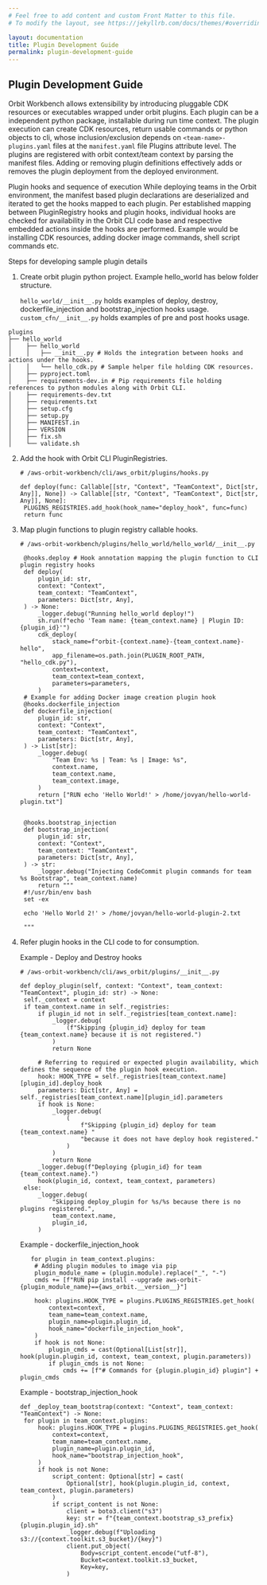 ```yaml
---
# Feel free to add content and custom Front Matter to this file.
# To modify the layout, see https://jekyllrb.com/docs/themes/#overriding-theme-defaults

layout: documentation
title: Plugin Development Guide
permalink: plugin-development-guide
---
```



## Plugin Development Guide
 
Orbit Workbench allows extensibility by introducing pluggable CDK resources or executables wrapped under orbit plugins. Each plugin can be a independent python package, installable during run time context. The plugin execution can create CDK resources, return usable commands or python objects to cli, whose inclusion/exclusion depends on ```<team-name>-plugins.yaml``` files at the ```manifest.yaml``` file Plugins attribute level. The plugins are registered with orbit context/team context  by parsing the manifest files.  Adding or removing plugin definitions effectively adds or removes the plugin deployment from the deployed environment.



Plugin hooks and sequence of execution 
    While deploying teams in the Orbit environment, the manifest based plugin declarations are deserialized and iterated to get the hooks mapped to each plugin. Per established mapping between PluginRegistry hooks and plugin hooks, individual hooks are checked for availability in the Orbit CLI code base and respective embedded actions inside the hooks are performed. Example would be installing CDK resources, adding docker image commands, shell script commands etc. 
    
    

Steps for developing sample plugin details 

1) Create orbit plugin python project. Example hello_world has below folder structure. 

    ```hello_world/__init__.py``` holds examples of deploy, destroy, dockerfile_injection and bootstrap_injection hooks usage. 
    ```custom_cfn/__init__.py``` holds examples of pre and post hooks usage.
 
```
plugins
├── hello_world
│    ├── hello_world
│    │   ├── __init__.py # Holds the integration between hooks and actions under the hooks.
│    │   └── hello_cdk.py # Sample helper file holding CDK resources.
│    ├── pyproject.toml
│    ├── requirements-dev.in # Pip requirements file holding references to python modules along with Orbit CLI. 
│    ├── requirements-dev.txt
│    ├── requirements.txt 
│    ├── setup.cfg
│    ├── setup.py
│    ├── MANIFEST.in
│    ├── VERSION
│    ├── fix.sh
│    └── validate.sh
```

2) Add the hook with Orbit CLI PluginRegistries. 
   ```
   # /aws-orbit-workbench/cli/aws_orbit/plugins/hooks.py
   
   def deploy(func: Callable[[str, "Context", "TeamContext", Dict[str, Any]], None]) -> Callable[[str, "Context", "TeamContext", Dict[str, Any]], None]:
    PLUGINS_REGISTRIES.add_hook(hook_name="deploy_hook", func=func)
    return func
   
   ```
 
3) Map plugin functions to plugin registry callable hooks.
   ```
   # /aws-orbit-workbench/plugins/hello_world/hello_world/__init__.py
   
    @hooks.deploy # Hook annotation mapping the plugin function to CLI plugin registry hooks
    def deploy(
        plugin_id: str,
        context: "Context",
        team_context: "TeamContext",
        parameters: Dict[str, Any],
    ) -> None:
        _logger.debug("Running hello_world deploy!")
        sh.run(f"echo 'Team name: {team_context.name} | Plugin ID: {plugin_id}'")
        cdk_deploy(
            stack_name=f"orbit-{context.name}-{team_context.name}-hello",
            app_filename=os.path.join(PLUGIN_ROOT_PATH, "hello_cdk.py"),
            context=context,
            team_context=team_context,
            parameters=parameters,
        )
    # Example for adding Docker image creation plugin hook
    @hooks.dockerfile_injection
    def dockerfile_injection(
        plugin_id: str,
        context: "Context",
        team_context: "TeamContext",
        parameters: Dict[str, Any],
    ) -> List[str]:
        _logger.debug(
            "Team Env: %s | Team: %s | Image: %s",
            context.name,
            team_context.name,
            team_context.image,
        )
        return ["RUN echo 'Hello World!' > /home/jovyan/hello-world-plugin.txt"]
    
    
    @hooks.bootstrap_injection
    def bootstrap_injection(
        plugin_id: str,
        context: "Context",
        team_context: "TeamContext",
        parameters: Dict[str, Any],
    ) -> str:
        _logger.debug("Injecting CodeCommit plugin commands for team %s Bootstrap", team_context.name)
        return """
    #!/usr/bin/env bash
    set -ex
    
    echo 'Hello World 2!' > /home/jovyan/hello-world-plugin-2.txt
    
    """
   
   ```

4) Refer plugin hooks in the CLI code to for consumption. 
 
    Example - Deploy and Destroy hooks
   
   ```   
   # /aws-orbit-workbench/cli/aws_orbit/plugins/__init__.py
   
   def deploy_plugin(self, context: "Context", team_context: "TeamContext", plugin_id: str) -> None:
    self._context = context
    if team_context.name in self._registries:
        if plugin_id not in self._registries[team_context.name]:
            _logger.debug(
                (f"Skipping {plugin_id} deploy for team {team_context.name} because it is not registered.")
            )
            return None
        
        # Referring to required or expected plugin availability, which defines the sequence of the plugin hook execution.
        hook: HOOK_TYPE = self._registries[team_context.name][plugin_id].deploy_hook
        parameters: Dict[str, Any] = self._registries[team_context.name][plugin_id].parameters
        if hook is None:
            _logger.debug(
                (
                    f"Skipping {plugin_id} deploy for team {team_context.name} "
                    "because it does not have deploy hook registered."
                )
            )
            return None
        _logger.debug(f"Deploying {plugin_id} for team {team_context.name}.")
        hook(plugin_id, context, team_context, parameters)
    else:
        _logger.debug(
            "Skipping deploy_plugin for %s/%s because there is no plugins registered.",
            team_context.name,
            plugin_id,
        )
   ```

    Example - dockerfile_injection_hook
    ```
       for plugin in team_context.plugins:
        # Adding plugin modules to image via pip
        plugin_module_name = (plugin.module).replace("_", "-")
        cmds += [f"RUN pip install --upgrade aws-orbit-{plugin_module_name}=={aws_orbit.__version__}"]

        hook: plugins.HOOK_TYPE = plugins.PLUGINS_REGISTRIES.get_hook(
            context=context,
            team_name=team_context.name,
            plugin_name=plugin.plugin_id,
            hook_name="dockerfile_injection_hook",
        )
        if hook is not None:
            plugin_cmds = cast(Optional[List[str]], hook(plugin.plugin_id, context, team_context, plugin.parameters))
            if plugin_cmds is not None:
                cmds += [f"# Commands for {plugin.plugin_id} plugin"] + plugin_cmds
   ```

   Example - bootstrap_injection_hook
   ```
   def _deploy_team_bootstrap(context: "Context", team_context: "TeamContext") -> None:
    for plugin in team_context.plugins:
        hook: plugins.HOOK_TYPE = plugins.PLUGINS_REGISTRIES.get_hook(
            context=context,
            team_name=team_context.name,
            plugin_name=plugin.plugin_id,
            hook_name="bootstrap_injection_hook",
        )
        if hook is not None:
            script_content: Optional[str] = cast(
                Optional[str], hook(plugin.plugin_id, context, team_context, plugin.parameters)
            )
            if script_content is not None:
                client = boto3.client("s3")
                key: str = f"{team_context.bootstrap_s3_prefix}{plugin.plugin_id}.sh"
                _logger.debug(f"Uploading s3://{context.toolkit.s3_bucket}/{key}")
                client.put_object(
                    Body=script_content.encode("utf-8"),
                    Bucket=context.toolkit.s3_bucket,
                    Key=key,
                )
   ```
   
